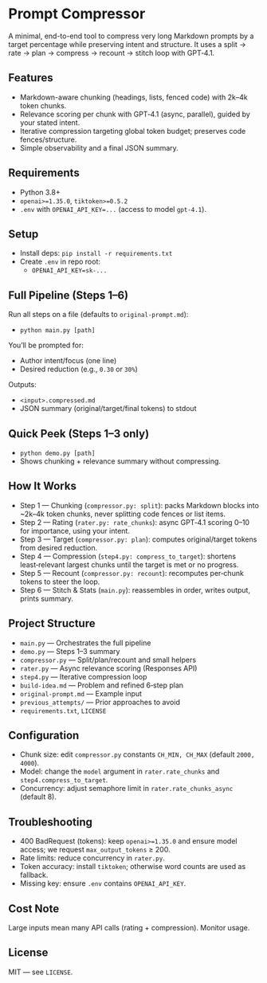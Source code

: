 # Prompt Compressor

A minimal, end-to-end tool to compress very long Markdown prompts by a target percentage while preserving intent and structure. It uses a split → rate → plan → compress → recount → stitch loop with GPT‑4.1.

## Features
- Markdown-aware chunking (headings, lists, fenced code) with 2k–4k token chunks.
- Relevance scoring per chunk with GPT‑4.1 (async, parallel), guided by your stated intent.
- Iterative compression targeting global token budget; preserves code fences/structure.
- Simple observability and a final JSON summary.

## Requirements
- Python 3.8+
- `openai>=1.35.0`, `tiktoken>=0.5.2`
- `.env` with `OPENAI_API_KEY=...` (access to model `gpt-4.1`).

## Setup
- Install deps: `pip install -r requirements.txt`
- Create `.env` in repo root:
  - `OPENAI_API_KEY=sk-...`

## Full Pipeline (Steps 1–6)
Run all steps on a file (defaults to `original-prompt.md`):

- `python main.py [path]`

You’ll be prompted for:
- Author intent/focus (one line)
- Desired reduction (e.g., `0.30` or `30%`)

Outputs:
- `<input>.compressed.md`
- JSON summary (original/target/final tokens) to stdout

## Quick Peek (Steps 1–3 only)
- `python demo.py [path]`
- Shows chunking + relevance summary without compressing.

## How It Works
- Step 1 — Chunking (`compressor.py: split`): packs Markdown blocks into ~2k–4k token chunks, never splitting code fences or list items.
- Step 2 — Rating (`rater.py: rate_chunks`): async GPT‑4.1 scoring 0–10 for importance, using your intent.
- Step 3 — Target (`compressor.py: plan`): computes original/target tokens from desired reduction.
- Step 4 — Compression (`step4.py: compress_to_target`): shortens least‑relevant largest chunks until the target is met or no progress.
- Step 5 — Recount (`compressor.py: recount`): recomputes per‑chunk tokens to steer the loop.
- Step 6 — Stitch & Stats (`main.py`): reassembles in order, writes output, prints summary.

## Project Structure
- `main.py` — Orchestrates the full pipeline
- `demo.py` — Steps 1–3 summary
- `compressor.py` — Split/plan/recount and small helpers
- `rater.py` — Async relevance scoring (Responses API)
- `step4.py` — Iterative compression loop
- `build-idea.md` — Problem and refined 6‑step plan
- `original-prompt.md` — Example input
- `previous_attempts/` — Prior approaches to avoid
- `requirements.txt`, `LICENSE`

## Configuration
- Chunk size: edit `compressor.py` constants `CH_MIN, CH_MAX` (default `2000, 4000`).
- Model: change the `model` argument in `rater.rate_chunks` and `step4.compress_to_target`.
- Concurrency: adjust semaphore limit in `rater.rate_chunks_async` (default 8).

## Troubleshooting
- 400 BadRequest (tokens): keep `openai>=1.35.0` and ensure model access; we request `max_output_tokens` ≥ 200.
- Rate limits: reduce concurrency in `rater.py`.
- Token accuracy: install `tiktoken`; otherwise word counts are used as fallback.
- Missing key: ensure `.env` contains `OPENAI_API_KEY`.

## Cost Note
Large inputs mean many API calls (rating + compression). Monitor usage.

## License
MIT — see `LICENSE`.


